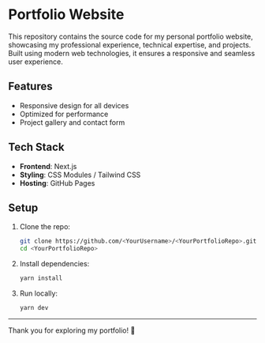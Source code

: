 
# **Portfolio Website**  
This repository contains the source code for my personal portfolio website, showcasing my professional experience, technical expertise, and projects. Built using modern web technologies, it ensures a responsive and seamless user experience.

## **Features**  
- Responsive design for all devices  
- Optimized for performance  
- Project gallery and contact form  

## **Tech Stack**  
- **Frontend**: Next.js  
- **Styling**: CSS Modules / Tailwind CSS  
- **Hosting**: GitHub Pages

## **Setup**  
1. Clone the repo:  
   ```bash
   git clone https://github.com/<YourUsername>/<YourPortfolioRepo>.git
   cd <YourPortfolioRepo>
   ```  
2. Install dependencies:  
   ```bash
   yarn install
   ```  
3. Run locally:  
   ```bash
   yarn dev
   ```  

---  
Thank you for exploring my portfolio! 🚀
